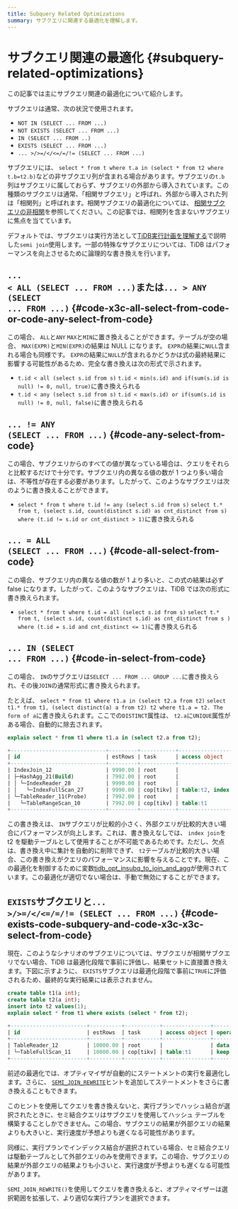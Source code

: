 ```yaml
---
title: Subquery Related Optimizations
summary: サブクエリに関連する最適化を理解します。
---
```


# サブクエリ関連の最適化 {#subquery-related-optimizations}

この記事では主にサブクエリ関連の最適化について紹介します。

サブクエリは通常、次の状況で使用されます。

-   `NOT IN (SELECT ... FROM ...)`
-   `NOT EXISTS (SELECT ... FROM ...)`
-   `IN (SELECT ... FROM ..)`
-   `EXISTS (SELECT ... FROM ...)`
-   `... >/>=/</<=/=/!= (SELECT ... FROM ...)`

サブクエリには、 `select * from t where t.a in (select * from t2 where t.b=t2.b)`などの非サブクエリ列が含まれる場合があります。サブクエリの`t.b`列はサブクエリに属しておらず、サブクエリの外部から導入されています。この種類のサブクエリは通常、「相関サブクエリ」と呼ばれ、外部から導入された列は「相関列」と呼ばれます。相関サブクエリの最適化については、 [相関サブクエリの非相関](/correlated-subquery-optimization.md)を参照してください。この記事では、相関列を含まないサブクエリに焦点を当てています。

デフォルトでは、サブクエリは実行方法として[TiDB実行計画を理解する](/explain-overview.md)で説明した`semi join`使用します。一部の特殊なサブクエリについては、TiDB はパフォーマンスを向上させるために論理的な書き換えを行います。

## <code>... &lt; ALL (SELECT ... FROM ...)</code>または<code>... &gt; ANY (SELECT ... FROM ...)</code> {#code-x3c-all-select-from-code-or-code-any-select-from-code}

この場合、 `ALL`と`ANY` `MAX`と`MIN`に置き換えることができます。テーブルが空の場合、 `MAX(EXPR)`と`MIN(EXPR)`の結果は NULL になります。 `EXPR`の結果に`NULL`含まれる場合も同様です。 `EXPR`の結果に`NULL`が含まれるかどうかは式の最終結果に影響する可能性があるため、完全な書き換えは次の形式で示されます。

-   `t.id < all (select s.id from s)` `t.id < min(s.id) and if(sum(s.id is null) != 0, null, true)`に書き換えられる
-   `t.id < any (select s.id from s)` `t.id < max(s.id) or if(sum(s.id is null) != 0, null, false)`に書き換えられる

## <code>... != ANY (SELECT ... FROM ...)</code> {#code-any-select-from-code}

この場合、サブクエリからのすべての値が異なっている場合は、クエリをそれらと比較するだけで十分です。サブクエリ内の異なる値の数が 1 つより多い場合は、不等性が存在する必要があります。したがって、このようなサブクエリは次のように書き換えることができます。

-   `select * from t where t.id != any (select s.id from s)` `select t.* from t, (select s.id, count(distinct s.id) as cnt_distinct from s) where (t.id != s.id or cnt_distinct > 1)`に書き換えられる

## <code>... = ALL (SELECT ... FROM ...)</code> {#code-all-select-from-code}

この場合、サブクエリ内の異なる値の数が 1 より多いと、この式の結果は必ず false になります。したがって、このようなサブクエリは、TiDB では次の形式に書き換えられます。

-   `select * from t where t.id = all (select s.id from s)` `select t.* from t, (select s.id, count(distinct s.id) as cnt_distinct from s ) where (t.id = s.id and cnt_distinct <= 1)`に書き換えられる

## <code>... IN (SELECT ... FROM ...)</code> {#code-in-select-from-code}

この場合、 `IN`のサブクエリは`SELECT ... FROM ... GROUP ...`に書き換えられ、その後`JOIN`の通常形式に書き換えられます。

たとえば、 `select * from t1 where t1.a in (select t2.a from t2)` `select t1.* from t1, (select distinct(a) a from t2) t2 where t1.a = t2. The form of a`に書き換えられます。ここでの`DISTINCT`属性は、 `t2.a`に`UNIQUE`属性がある場合、自動的に除去されます。

```sql
explain select * from t1 where t1.a in (select t2.a from t2);
```

```sql
+------------------------------+---------+-----------+------------------------+----------------------------------------------------------------------------+
| id                           | estRows | task      | access object          | operator info                                                              |
+------------------------------+---------+-----------+------------------------+----------------------------------------------------------------------------+
| IndexJoin_12                 | 9990.00 | root      |                        | inner join, inner:TableReader_11, outer key:test.t2.a, inner key:test.t1.a |
| ├─HashAgg_21(Build)          | 7992.00 | root      |                        | group by:test.t2.a, funcs:firstrow(test.t2.a)->test.t2.a                   |
| │ └─IndexReader_28           | 9990.00 | root      |                        | index:IndexFullScan_27                                                     |
| │   └─IndexFullScan_27       | 9990.00 | cop[tikv] | table:t2, index:idx(a) | keep order:false, stats:pseudo                                             |
| └─TableReader_11(Probe)      | 7992.00 | root      |                        | data:TableRangeScan_10                                                     |
|   └─TableRangeScan_10        | 7992.00 | cop[tikv] | table:t1               | range: decided by [test.t2.a], keep order:false, stats:pseudo              |
+------------------------------+---------+-----------+------------------------+----------------------------------------------------------------------------+
```

この書き換えは、 `IN`サブクエリが比較的小さく、外部クエリが比較的大きい場合にパフォーマンスが向上します。これは、書き換えなしでは、 `index join`を t2 を駆動テーブルとして使用することが不可能であるためです。ただし、欠点は、書き換え中に集計を自動的に削除できず、 `t2`テーブルが比較的大きい場合、この書き換えがクエリのパフォーマンスに影響を与えることです。現在、この最適化を制御するために変数[tidb_opt_insubq_to_join_and_agg](/system-variables.md#tidb_opt_insubq_to_join_and_agg)が使用されています。この最適化が適切でない場合は、手動で無効にすることができます。

## <code>EXISTS</code>サブクエリと<code>... &gt;/&gt;=/&lt;/&lt;=/=/!= (SELECT ... FROM ...)</code> {#code-exists-code-subquery-and-code-x3c-x3c-select-from-code}

現在、このようなシナリオのサブクエリについては、サブクエリが相関サブクエリでない場合、TiDB は最適化段階で事前に評価し、結果セットに直接置き換えます。下図に示すように、 `EXISTS`サブクエリは最適化段階で事前に`TRUE`に評価されるため、最終的な実行結果には表示されません。

```sql
create table t1(a int);
create table t2(a int);
insert into t2 values(1);
explain select * from t1 where exists (select * from t2);
```

```sql
+------------------------+----------+-----------+---------------+--------------------------------+
| id                     | estRows  | task      | access object | operator info                  |
+------------------------+----------+-----------+---------------+--------------------------------+
| TableReader_12         | 10000.00 | root      |               | data:TableFullScan_11          |
| └─TableFullScan_11     | 10000.00 | cop[tikv] | table:t1      | keep order:false, stats:pseudo |
+------------------------+----------+-----------+---------------+--------------------------------+
```

前述の最適化では、オプティマイザが自動的にステートメントの実行を最適化します。さらに、 [`SEMI_JOIN_REWRITE`](/optimizer-hints.md#semi_join_rewrite)ヒントを追加してステートメントをさらに書き換えることもできます。

このヒントを使用してクエリを書き換えないと、実行プランでハッシュ結合が選択されたときに、セミ結合クエリはサブクエリを使用してハッシュ テーブルを構築することしかできません。この場合、サブクエリの結果が外部クエリの結果よりも大きいと、実行速度が予想よりも遅くなる可能性があります。

同様に、実行プランでインデックス結合が選択されている場合、セミ結合クエリは駆動テーブルとして外部クエリのみを使用できます。この場合、サブクエリの結果が外部クエリの結果よりも小さいと、実行速度が予想よりも遅くなる可能性があります。

`SEMI_JOIN_REWRITE()`を使用してクエリを書き換えると、オプティマイザーは選択範囲を拡張して、より適切な実行プランを選択できます。
